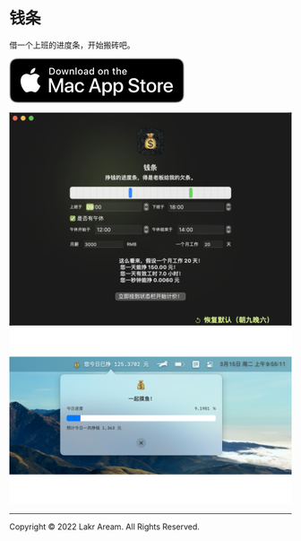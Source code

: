 # 钱条

借一个上班的进度条，开始搬砖吧。

[![Download From App Store](./Resources/AppStore/Download_on_the_Mac_App_Store_Badge_US-UK_RGB_blk_092917.svg)](https://apps.apple.com/app/%E9%92%B1%E6%9D%A1-%E4%B8%8A%E7%8F%AD%E7%9A%84%E8%BF%9B%E5%BA%A6%E6%9D%A1/id1614349717)

![Preview](./Resources/ClientPreview.png)
![Preview](./Resources/MenuBarPreview.png)

---

Copyright © 2022 Lakr Aream. All Rights Reserved.
